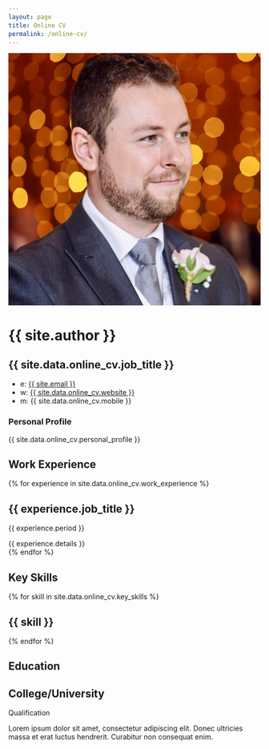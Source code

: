 ```yaml
---
layout: page
title: Online CV
permalink: /online-cv/
---
```


<div class="online-cv" markdown="1">
<div class="mainDetails">
<div id="headshot" markdown="1">

![James Alfei](/assets/headshot.jpg "James Alfei")

</div>

<div id="name" markdown="1">

# {{ site.author }}

## {{ site.data.online_cv.job_title }}

</div>

<div id="contactDetails" markdown="1">

* e: <a href="mailto:{{ site.email }}" target="_blank">{{ site.email }}</a>
* w: <a href="{{ site.url }}">{{ site.data.online_cv.website }}</a>
* m: {{ site.data.online_cv.mobile }}

</div>
<div class="clear"></div>
</div>

<div id="mainArea">
<section>
<article>
<div class="sectionTitle" markdown="1">

# Personal Profile

</div>

<div class="sectionContent" markdown="1">

{{ site.data.online_cv.personal_profile }}

</div>
</article>
<div class="clear"></div>
</section>


<section>
<div class="sectionTitle" markdown="1">
<h1>Work Experience</h1>
</div>

<div class="sectionContent">

{% for experience in site.data.online_cv.work_experience %}
<article>
<h2>{{ experience.job_title }}</h2>
<p class="subDetails">{{ experience.period }}</p>
{{ experience.details }}
</article>
{% endfor %}

</div>
<div class="clear"></div>
</section>


<section>
<div class="sectionTitle">
<h1>Key Skills</h1>
</div>

<div class="sectionContent">
<div class="keySkills" markdown="1">
{% for skill in site.data.online_cv.key_skills %}

# {{ skill }}

{% endfor %}
</div>
</div>
<div class="clear"></div>
</section>


<section>
<div class="sectionTitle">
<h1>Education</h1>
</div>

<div class="sectionContent">
<article>
<h2>College/University</h2>
<p class="subDetails">Qualification</p>
<p>Lorem ipsum dolor sit amet, consectetur adipiscing elit. Donec ultricies massa et erat luctus
hendrerit. Curabitur non consequat enim.</p>
</article>

</div>
<div class="clear"></div>
</section>

</div>
</div>
